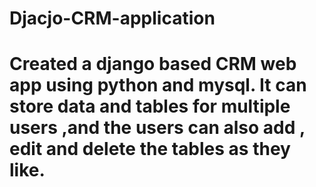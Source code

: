 # Djacjo-CRM-application
# Created a django based CRM web app using python and mysql. It can store data and tables for multiple users ,and the users can also add , edit and delete the tables as they like.
